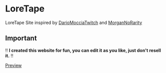 # LoreTape
LoreTape Site inspired by [DarioMocciaTwitch](https://www.twitch.tv/dariomocciatwitch) and [MorganNoRarity](https://www.instagram.com/morganorarity/)

## Important
:bangbang: **I created this website for fun, you can edit it as you like, just don't resell it.** :bangbang:

[Preview](https://topsecret001.netlify.app/)
